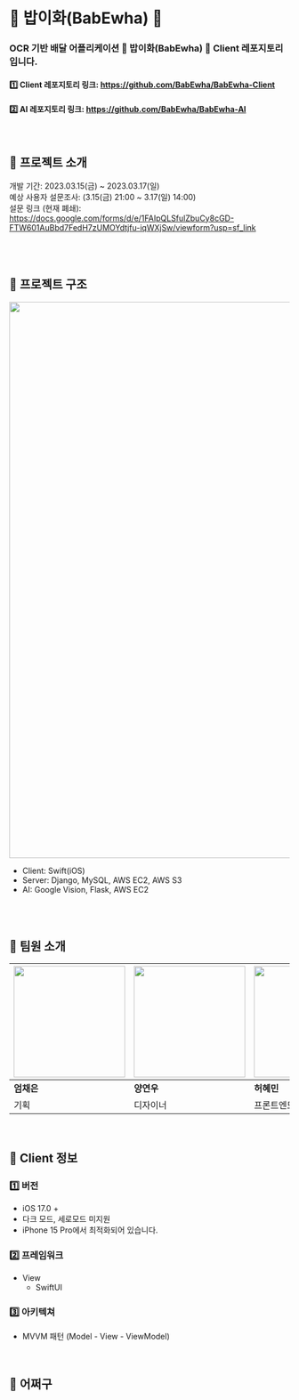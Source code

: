 # 🍚 밥이화(BabEwha) 🍚
### OCR 기반 배달 어플리케이션 **🍚** **밥이화(BabEwha) 🍚** Client 레포지토리입니다.
#### 1️⃣ Client 레포지토리 링크: https://github.com/BabEwha/BabEwha-Client
#### 2️⃣ AI 레포지토리 링크: https://github.com/BabEwha/BabEwha-AI

<br/>

## 🍙 프로젝트 소개

개발 기간: 2023.03.15(금) ~ 2023.03.17(일) <br/>
예상 사용자 설문조사: (3.15(금) 21:00 ~ 3.17(일) 14:00)<br/>
설문 링크 (현재 폐쇄): https://docs.google.com/forms/d/e/1FAIpQLSfulZbuCy8cGD-FTW601AuBbd7FedH7zUMOYdtjfu-iqWXjSw/viewform?usp=sf_link

<br/><br/>

## 🍙 프로젝트 구조

<img width="1000" src="https://github.com/BabEwha/BabEwha-ai-private/assets/91009436/adda6865-b0f4-4f80-9cad-79eb534990bb"/>

- Client: Swift(iOS)
- Server: Django, MySQL, AWS EC2, AWS S3
- AI: Google Vision, Flask, AWS EC2

<br/><br/>

## 🍙 팀원 소개

| <img width="200" src=""/> | <img width="200" src=""/> | <img width="200" src=""/> | <img width="200" src=""/> | <img width="200" src=""/> |
| --- | --- | --- | --- | --- |
| **엄채은** | **양연우** | **허혜민** | **김원정** | **이남영** |
| 기획 | 디자이너 | 프론트엔드 | 백엔드 | IT기술(AI) |

<br/>

## 🍙 Client 정보

### 1️⃣ 버전
- iOS 17.0 +
- 다크 모드, 세로모드 미지원 
- iPhone 15 Pro에서 최적화되어 있습니다. 

### 2️⃣ 프레임워크
- View 
    - SwiftUI

### 3️⃣ 아키텍쳐
- MVVM 패턴 (Model - View - ViewModel)

<br/>

## 🍙 어쩌구






<br/><br/><br/><br/>
